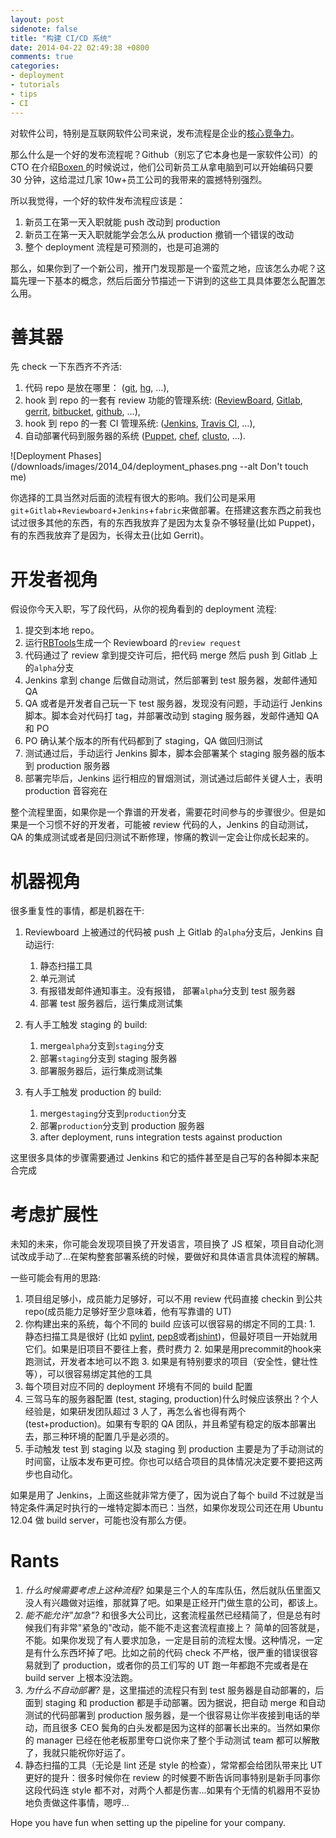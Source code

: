 ```yaml
---
layout: post
sidenote: false
title: "构建 CI/CD 系统"
date: 2014-04-22 02:49:38 +0800
comments: true
categories:
- deployment
- tutorials
- tips
- CI
---
```


对软件公司，特别是互联网软件公司来说，发布流程是企业的[核心竞争力](https://lenciel.com/2013/05/the-importance-of-deploy-as-will/)。

那么什么是一个好的发布流程呢？Github（别忘了它本身也是一家软件公司）的 CTO 在介绍[Boxen
](https://lenciel.com/2013/03/boxen-introduction/)的时候说过，他们公司新员工从拿电脑到可以开始编码只要 30 分钟，这给混过几家 10w+员工公司的我带来的震撼特别强烈。

所以我觉得，一个好的软件发布流程应该是：

  1. 新员工在第一天入职就能 push 改动到 production
  2. 新员工在第一天入职就能学会怎么从 production 撤销一个错误的改动
  3. 整个 deployment 流程是可预测的，也是可追溯的

那么，如果你到了一个新公司，推开门发现那是一个蛮荒之地，应该怎么办呢？这篇先理一下基本的概念，然后后面分节描述一下讲到的这些工具具体要怎么配置怎么用。

# 善其器

先 check 一下东西齐不齐活:

  1. 代码 repo 是放在哪里： ([git][1], [hg][2], …),
  2. hook 到 repo 的一套有 review 功能的管理系统: ([ReviewBoard](http://www.reviewboard.org), [Gitlab][13], [gerrit][3], [bitbucket][4], [github][5], …),
  3. hook 到 repo 的一套 CI 管理系统:  ([Jenkins][6], [Travis CI][7], …),
  4. 自动部署代码到服务器的系统 ([Puppet][14], [chef][8], [clusto][9], …).


![Deployment Phases](/downloads/images/2014_04/deployment_phases.png --alt Don't touch me)

你选择的工具当然对后面的流程有很大的影响。我们公司是采用`git`+`Gitlab`+`Reviewboard`+`Jenkins`+`fabric`来做部署。在搭建这套东西之前我也试过很多其他的东西，有的东西我放弃了是因为太复杂不够轻量(比如 Puppet)，有的东西我放弃了是因为，长得太丑(比如 Gerrit)。

# 开发者视角

假设你今天入职，写了段代码，从你的视角看到的 deployment 流程:

  1. 提交到本地 repo。
  2. 运行[RBTools](http://www.reviewboard.org/docs/rbtools/dev/)生成一个 Reviewboard 的`review request`
  3. 代码通过了 review 拿到提交许可后，把代码 merge 然后 push 到 Gitlab 上的`alpha`分支
  4. Jenkins 拿到 change 后做自动测试，然后部署到 test 服务器，发邮件通知 QA
  5. QA 或者是开发者自己玩一下 test 服务器，发现没有问题，手动运行 Jenkins 脚本。脚本会对代码打 tag，并部署改动到 staging 服务器，发邮件通知 QA 和 PO
  6. PO 确认某个版本的所有代码都到了 staging，QA 做回归测试
  7. 测试通过后，手动运行 Jenkins 脚本，脚本会部署某个 staging 服务器的版本到 production 服务器
  8. 部署完毕后，Jenkins 运行相应的冒烟测试，测试通过后邮件关键人士，表明 production 音容宛在

整个流程里面，如果你是一个靠谱的开发者，需要花时间参与的步骤很少。但是如果是一个习惯不好的开发者，可能被 review 代码的人，Jenkins 的自动测试，QA 的集成测试或者是回归测试不断修理，惨痛的教训一定会让你成长起来的。

# 机器视角

很多重复性的事情，都是机器在干:

1. Reviewboard 上被通过的代码被 push 上 Gitlab 的`alpha`分支后，Jenkins 自动运行:
    1. 静态扫描工具
    2. 单元测试
    3. 有报错发邮件通知事主。没有报错， 部署`alpha`分支到 test 服务器
    4. 部署 test 服务器后，运行集成测试集

2. 有人手工触发 staging 的 build:
    1. merge`alpha`分支到`staging`分支
    2. 部署`staging`分支到 staging 服务器
    3. 部署服务器后，运行集成测试集

3. 有人手工触发 production 的 build:
    1. merge`staging`分支到`production`分支
    2. 部署`production`分支到 production 服务器
    3. after deployment, runs integration tests against production

这里很多具体的步骤需要通过 Jenkins 和它的插件甚至是自己写的各种脚本来配合完成

# 考虑扩展性

未知的未来，你可能会发现项目换了开发语言，项目换了 JS 框架，项目自动化测试改成手动了...在架构整套部署系统的时候，要做好和具体语言具体流程的解耦。

一些可能会有用的思路:

  1. 项目组足够小，成员能力足够好，可以不用 review 代码直接 checkin 到公共 repo(成员能力足够好至少意味着，他有写靠谱的 UT)
  2. 你构建出来的系统，每个不同的 build 应该可以很容易的绑定不同的工具:
    1. 静态扫描工具是很好 (比如 [pylint][10], [pep8][11]或者[jshint][12])，但最好项目一开始就用它们。如果是旧项目不要往上套，费时费力
    2. 如果是用precommit的hook来跑测试，开发者本地可以不跑
    3. 如果是有特别要求的项目（安全性，健壮性等），可以很容易绑定其他的工具
  3. 每个项目对应不同的 deployment 环境有不同的 build 配置
  4. 三驾马车的服务器配置 (test, staging, production)什么时候应该祭出？个人经验是，如果研发团队超过 3 人了，再怎么省也得有两个(test+production)。如果有专职的 QA 团队，并且希望有稳定的版本部署出去，那三种环境的配置几乎是必须的。
  5. 手动触发 test 到 staging 以及 staging 到 production 主要是为了手动测试的时间窗，让版本发布更可控。你也可以结合项目的具体情况决定要不要把这两步也自动化。

如果是用了 Jenkins，上面这些就非常方便了，因为说白了每个 build 不过就是当特定条件满足时执行的一堆特定脚本而已：当然，如果你发现公司还在用 Ubuntu 12.04 做 build server，可能也没有那么方便。

# Rants

  1. _什么时候需要考虑上这种流程?_ 如果是三个人的车库队伍，然后就队伍里面又没人有兴趣做对运维，那就算了吧。如果是正经开门做生意的公司，都该上。
  2. _能不能允许"加急"?_ 和很多大公司比，这套流程虽然已经精简了，但是总有时候我们有非常"紧急的"改动，能不能不走这套流程直接上？ 简单的回答就是，不能。如果你发现了有人要求加急，一定是目前的流程太慢。这种情况，一定是有什么东西坏掉了吧。比如之前的代码 check 不严格，很严重的错误很容易就到了 production，或者你的员工们写的 UT 跑一年都跑不完或者是在 build server 上根本没法跑。
  3. _为什么不自动部署?_ 是，这里描述的流程只有到 test 服务器是自动部署的，后面到 staging 和 production 都是手动部署。因为据说，把自动 merge 和自动测试的代码部署到 production 服务器，是一个很容易让你半夜接到电话的举动，而且很多 CEO 鬓角的白头发都是因为这样的部署长出来的。当然如果你的 manager 已经在他老板那里夸口说你来了整个手动测试 team 都可以解散了，我就只能祝你好运了。
  4. 静态扫描的工具（无论是 lint 还是 style 的检查），常常都会给团队带来比 UT 更好的提升：很多时候你在 review 的时候要不断告诉同事特别是新手同事你这段代码连 style 都不对，对两个人都是伤害...如果有个无情的机器用不妥协地负责做这件事情，嗯哼...

Hope you have fun when setting up the pipeline for your company.

   [1]: http://git-scm.com/ (Git)
   [2]: http://mercurial.selenic.com/ (Mercurial)
   [3]: https://code.google.com/p/gerrit/ (Gerrit)
   [4]: https://bitbucket.org/ (BitBucket)
   [5]: https://github.com/ (Github)
   [6]: http://jenkins-ci.org/ (Jenkins)
   [7]: https://travis-ci.org/ (Travis CI)
   [8]: http://www.getchef.com/chef/ (Chef)
   [9]: http://clusto.org/ (Clusto)
   [10]: http://www.pylint.org/ (PyLint)
   [11]: https://github.com/jcrocholl/pep8 (pep8.py)
   [12]: http://www.jshint.com/ (JSHint)
   [13]: https://www.gitlab.com/‎ (Gitlab)
   [14]: https://puppetlabs.com/‎ (Puppet)



